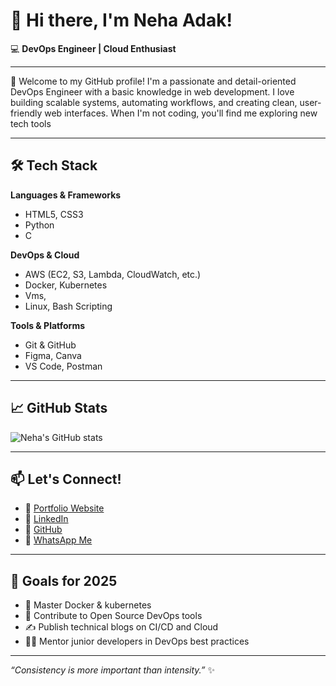 # 👋 Hi there, I'm Neha Adak!

💻 **DevOps Engineer | Cloud Enthusiast**

---

🌟 Welcome to my GitHub profile! I'm a passionate and detail-oriented DevOps Engineer with a basic knowledge in web development. I love building scalable systems, automating workflows, and creating clean, user-friendly web interfaces. When I'm not coding, you'll find me exploring new tech tools 

---

## 🛠️ Tech Stack

**Languages & Frameworks**  
-  HTML5, CSS3  
- Python
- C

**DevOps & Cloud**  
- AWS (EC2, S3, Lambda, CloudWatch, etc.)  
- Docker, Kubernetes
- Vms,  
- Linux, Bash Scripting  

**Tools & Platforms**  
- Git & GitHub  
- Figma, Canva  
- VS Code, Postman  

---

## 📈 GitHub Stats

![Neha's GitHub stats](https://github-readme-stats.vercel.app/api?username=Nehaadak&show_icons=true&theme=tokyonight)

---

## 📫 Let's Connect!

- 🔗 [Portfolio Website](https://portfolio-neha-henna.vercel.app/) 
- 💼 [LinkedIn](https://www.linkedin.com/in/neha-adak-/)
- 🐙 [GitHub](https://github.com/Nehaadak)
- 📱 [WhatsApp Me](https://wa.me/9122488021?text=Hi%20Neha%2C%20I%20saw%20your%20portfolio%20and%20wanted%20to%20connect.)

---

## 🎯 Goals for 2025
- 🧠 Master Docker & kubernetes
- 🚀 Contribute to Open Source DevOps tools
- ✍️ Publish technical blogs on CI/CD and Cloud
- 👩‍🏫 Mentor junior developers in DevOps best practices

---

_“Consistency is more important than intensity.”_ ✨


